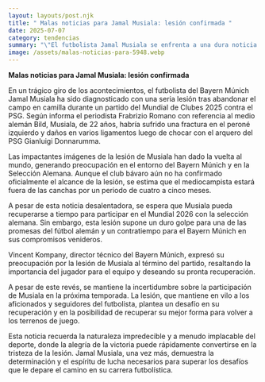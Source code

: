 ```yaml
---
layout: layouts/post.njk
title: " Malas noticias para Jamal Musiala: lesión confirmada " 
date: 2025-07-07
category: tendencias
summary: "\"El futbolista Jamal Musiala se enfrenta a una dura noticia: lesión confirmada que lo alejará de las canchas durante meses. Descubre el impacto de esta devastadora noticia, su recuperación y su posible participación en el Mundial 2026. Entérate de todos los detalles sobre este trágico acontecimiento que ha conmocionado al mundo del fútbol.\""
image: /assets/malas-noticias-para-5948.webp
---
```


**Malas noticias para Jamal Musiala: lesión confirmada**



En un trágico giro de los acontecimientos, el futbolista del Bayern Múnich Jamal Musiala ha sido diagnosticado con una seria lesión tras abandonar el campo en camilla durante un partido del Mundial de Clubes 2025 contra el PSG. Según informa el periodista Frabrizio Romano con referencia al medio alemán Bild, Musiala, de 22 años, habría sufrido una fractura en el peroné izquierdo y daños en varios ligamentos luego de chocar con el arquero del PSG Gianluigi Donnarumma.



Las impactantes imágenes de la lesión de Musiala han dado la vuelta al mundo, generando preocupación en el entorno del Bayern Múnich y en la Selección Alemana. Aunque el club bávaro aún no ha confirmado oficialmente el alcance de la lesión, se estima que el mediocampista estará fuera de las canchas por un periodo de cuatro a cinco meses.



A pesar de esta noticia desalentadora, se espera que Musiala pueda recuperarse a tiempo para participar en el Mundial 2026 con la selección alemana. Sin embargo, esta lesión supone un duro golpe para una de las promesas del fútbol alemán y un contratiempo para el Bayern Múnich en sus compromisos venideros.



Vincent Kompany, director técnico del Bayern Múnich, expresó su preocupación por la lesión de Musiala al término del partido, resaltando la importancia del jugador para el equipo y deseando su pronta recuperación.



A pesar de este revés, se mantiene la incertidumbre sobre la participación de Musiala en la próxima temporada. La lesión, que mantiene en vilo a los aficionados y seguidores del futbolista, plantea un desafío en su recuperación y en la posibilidad de recuperar su mejor forma para volver a los terrenos de juego.



Esta noticia recuerda la naturaleza impredecible y a menudo implacable del deporte, donde la alegría de la victoria puede rápidamente convertirse en la tristeza de la lesión. Jamal Musiala, una vez más, demuestra la determinación y el espíritu de lucha necesarios para superar los desafíos que le depare el camino en su carrera futbolística.

